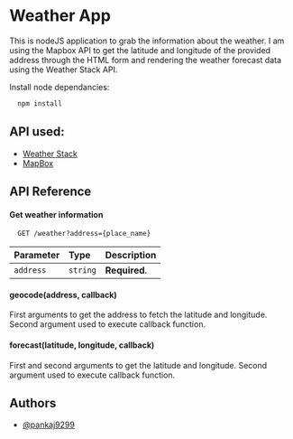 
# Weather App

This is nodeJS application to grab the information about the weather. I am using the Mapbox API to get the latitude and longitude of the provided address through the HTML form and rendering the weather forecast data using the Weather Stack API. 

Install node dependancies:

```bash
  npm install
```


## API used:

 - [Weather Stack](https://weatherstack.com)
 - [MapBox](https://mapbox.com)


## API Reference

#### Get weather information

```http
  GET /weather?address={place_name}
```

| Parameter | Type     | Description                |
| :-------- | :------- | :------------------------- |
| `address` | `string` | **Required**.  |


#### geocode(address, callback)

First arguments to get the address to fetch the latitude and longitude. Second argument used to execute callback function.

#### forecast(latitude, longitude, callback)

First and second arguments to get the latitude and longitude. Second argument used to execute callback function.

## Authors

- [@pankaj9299](https://github.com/pankaj9299)
